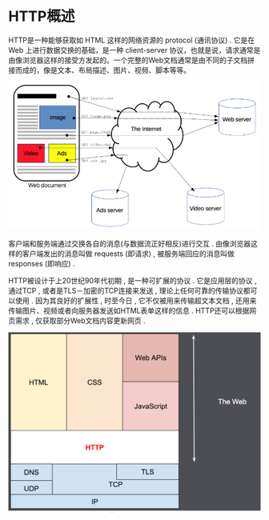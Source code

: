 # HTTP概述

HTTP是一种能够获取如 HTML 这样的网络资源的 protocol \(通讯协议\) . 它是在 Web 上进行数据交换的基础，是一种 client-server 协议，也就是说，请求通常是由像浏览器这样的接受方发起的。一个完整的Web文档通常是由不同的子文档拼接而成的，像是文本、布局描述、图片、视频、脚本等等。

![](/assets/http-gaishu-1.png)

客户端和服务端通过交换各自的消息\(与数据流正好相反\)进行交互 . 由像浏览器这样的客户端发出的消息叫做 requests \(即请求\) , 被服务端回应的消息叫做 responses \(即响应\) . 

HTTP被设计于上20世纪90年代初期 , 是一种可扩展的协议 . 它是应用层的协议 , 通过TCP , 或者是TLS－加密的TCP连接来发送 , 理论上任何可靠的传输协议都可以使用 . 因为其良好的扩展性 , 时至今日 , 它不仅被用来传输超文本文档 , 还用来传输图片、视频或者向服务器发送如HTML表单这样的信息 . HTTP还可以根据网页需求 , 仅获取部分Web文档内容更新网页 . 

![](/assets/http-gaishu2.png)



